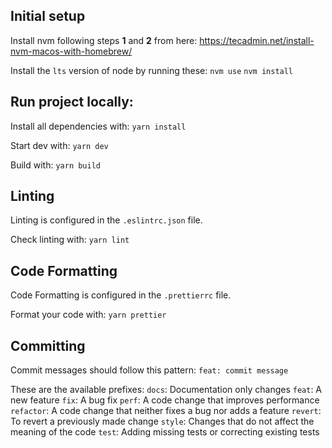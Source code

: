 ## Initial setup

Install nvm following steps **1** and **2** from here:
https://tecadmin.net/install-nvm-macos-with-homebrew/

Install the `lts` version of node by running these:
`nvm use`
`nvm install`

## Run project locally:

Install all dependencies with:
`yarn install`

Start dev with:
`yarn dev`

Build with:
`yarn build`

## Linting

Linting is configured in the `.eslintrc.json` file.

Check linting with:
`yarn lint`

## Code Formatting

Code Formatting is configured in the `.prettierrc` file.

Format your code with:
`yarn prettier`

## Committing

Commit messages should follow this pattern:
`feat: commit message`

These are the available prefixes:
`docs`: Documentation only changes
`feat`: A new feature
`fix`: A bug fix
`perf`: A code change that improves performance
`refactor`: A code change that neither fixes a bug nor adds a feature
`revert`: To revert a previously made change
`style`: Changes that do not affect the meaning of the code
`test`: Adding missing tests or correcting existing tests
